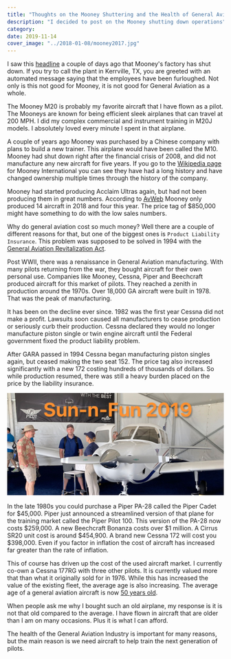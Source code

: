 ```yaml
---
title: "Thoughts on the Mooney Shuttering and the Health of General Aviation"
description: "I decided to post on the Mooney shutting down operations"
category: 
date: 2019-11-14
cover_image: "../2018-01-08/mooney2017.jpg"
---
```


I saw this [headline](https://www.aopa.org/news-and-media/all-news/2019/november/13/mooney-factory-closed) a couple of days ago that Mooney's factory has shut down. If you try to call the plant in Kerrville, TX, you are greeted with an automated message saying that the employees have been furloughed. Not only is this not good for Mooney, it is not good for General Aviation as a whole.

The Mooney M20 is probably my favorite aircraft that I have flown as a pilot. The Mooneys are known for being efficient sleek airplanes that can travel at 200 MPH. I did my complex commercial and instrument training in M20J models. I absolutely loved every minute I spent in that airplane.
   
A couple of years ago Mooney was purchased by a Chinese company with plans to build a new trainer. This airplane would have been called the M10. Mooney had shut down right after the financial crisis of 2008, and did not manufacture any new aircraft for five years. If you go to the [Wikipedia page](https://en.wikipedia.org/wiki/Mooney_International_Corporation) for Mooney International you can see they have had a long history and have changed ownership multiple times through the history of the company.

Mooney had started producing Acclaim Ultras again, but had not been producing them in great numbers. According to [AvWeb](https://www.avweb.com/aviation-news/mooney-shut-down-employees-furloughed/) Mooney only produced 14 aircraft in 2018 and four this year. The price tag of $850,000 might have something to do with the low sales numbers.

Why do general aviation cost so much money? Well there are a couple of different reasons for that, but one of the biggest ones is `Product Liability Insurance`. This problem was supposed to be solved in 1994 with the [General Aviation Revitalization Act](https://en.wikipedia.org/wiki/General_Aviation_Revitalization_Act).

Post WWII, there was a renaissance in General Aviation manufacturing. With many pilots returning from the war, they bought aircraft for their own personal use. Companies like Mooney, Cessna, Piper and Beechcraft produced aircraft for this market of pilots. They reached a zenith in production around the 1970s. Over 18,000 GA aircraft were built in 1978. That was the peak of manufacturing. 

It has been on the decline ever since. 1982 was the first year Cessna did not make a profit. Lawsuits soon caused all manufacturers to cease production or seriously curb their production. Cessna declared they would no longer manufacture piston single or twin engine aircraft until the Federal government fixed the product liability problem.

After GARA passed in 1994 Cessna began manufacturing piston singles again, but ceased making the two seat 152. The price tag also increased significantly with a new 172 costing hundreds of thousands of dollars. So while production resumed, there was still a heavy burden placed on the price by the liability insurance.

![Piper PA 28](../2019-04-07/sunnfun2019.jpg)

In the late 1980s you could purchase a Piper PA-28 called the Piper Cadet for $45,000. Piper just announced a streamlined version of that plane for the training market called the Piper Pilot 100. This version of the PA-28 now costs $259,000. A new Beechcraft Bonanza costs over $1 million. A Cirrus SR20 unit cost is around $454,900. A brand new Cessna 172 will cost you $398,000. Even if you factor in inflation the cost of aircraft has increased far greater than the rate of inflation.

This of course has driven up the cost of the used aircraft market. I currently co-own a Cessna 177RG with three other pilots. It is currently valued more that than what it originally sold for in 1976. While this has increased the value of the existing fleet, the average age is also increasing. The average age of a general aviation aircraft is now [50 years old](https://generalaviationnews.com/2019/05/27/aging-pilots-aging-airplanes/).

When people ask me why I bought such an old airplane, my response is it is not that old compared to the average. I have flown in aircraft that are older than I am on many occasions. Plus it is what I can afford.

The health of the General Aviation Industry is important for many reasons, but the main reason is we need aircraft to help train the next generation of pilots. 